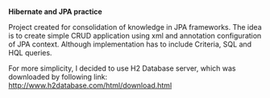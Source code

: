 **Hibernate and JPA practice**

Project created for consolidation of knowledge in JPA frameworks.
The idea is to create simple CRUD application using xml and annotation configuration of JPA context.
Although implementation has to include Criteria, SQL and HQL queries.

For more simplicity, I decided to use H2 Database server, which was downloaded by following link:
http://www.h2database.com/html/download.html